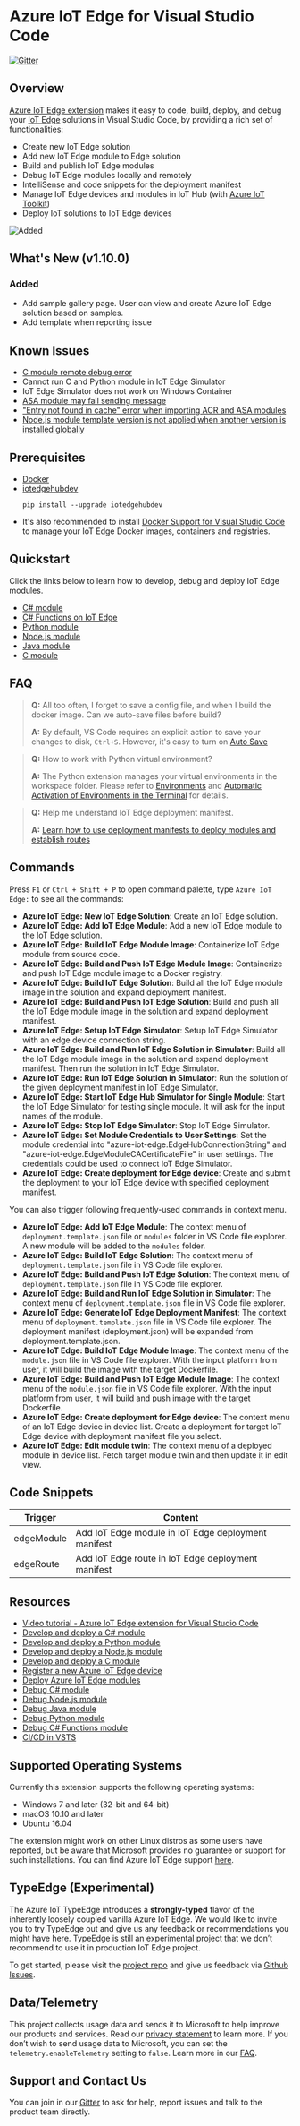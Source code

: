 # Azure IoT Edge for Visual Studio Code
[![Gitter](https://img.shields.io/badge/chat-on%20gitter-blue.svg)](https://gitter.im/Microsoft/vscode-azure-iot-edge)

## Overview
[Azure IoT Edge extension](https://marketplace.visualstudio.com/items?itemName=vsciot-vscode.azure-iot-edge) makes it easy to code, build, deploy, and debug your [IoT Edge](https://docs.microsoft.com/azure/iot-edge/how-iot-edge-works) solutions in Visual Studio Code, by providing a rich set of functionalities:

- Create new IoT Edge solution
- Add new IoT Edge module to Edge solution
- Build and publish IoT Edge modules
- Debug IoT Edge modules locally and remotely
- IntelliSense and code snippets for the deployment manifest
- Manage IoT Edge devices and modules in IoT Hub (with [Azure IoT Toolkit](https://marketplace.visualstudio.com/items?itemName=vsciot-vscode.azure-iot-toolkit))
- Deploy IoT solutions to IoT Edge devices


![Added](images/multipleplatform.gif)

## What's New (v1.10.0)
### Added
* Add sample gallery page. User can view and create Azure IoT Edge solution based on samples.
* Add template when reporting issue

## Known Issues
* [C module remote debug error](https://github.com/Microsoft/vscode-azure-iot-edge/issues/283)
* Cannot run C and Python module in IoT Edge Simulator
* IoT Edge Simulator does not work on Windows Container
* [ASA module may fail sending message](https://github.com/Microsoft/vscode-azure-iot-edge/issues/213)
* ["Entry not found in cache" error when importing ACR and ASA modules](https://github.com/Microsoft/vscode-azure-iot-edge/issues/161)
* [Node.js module template version is not applied when another version is installed globally](https://github.com/Microsoft/vscode-azure-iot-edge/issues/340)

## Prerequisites

- [Docker](https://www.docker.com/)
- [iotedgehubdev](https://pypi.org/project/iotedgehubdev/)
    ```
    pip install --upgrade iotedgehubdev
    ```
- It's also recommended to install [Docker Support for Visual Studio Code](https://marketplace.visualstudio.com/items?itemName=PeterJausovec.vscode-docker) to manage your IoT Edge Docker images, containers and registries. 

## Quickstart
Click the links below to learn how to develop, debug and deploy IoT Edge modules.

- [C# module](https://docs.microsoft.com/azure/iot-edge/tutorial-csharp-module)
- [C# Functions on IoT Edge](https://docs.microsoft.com/azure/iot-edge/tutorial-deploy-function)
- [Python module](https://docs.microsoft.com/azure/iot-edge/tutorial-python-module)
- [Node.js module](https://docs.microsoft.com/azure/iot-edge/tutorial-node-module)
- [Java module](https://docs.microsoft.com/azure/iot-edge/tutorial-java-module)
- [C module](https://docs.microsoft.com/azure/iot-edge/tutorial-c-module)

## FAQ

> **Q:** All too often, I forget to save a config file, and when I build the docker image. Can we auto-save files before build?
>
> **A:** By default, VS Code requires an explicit action to save your changes to disk, `Ctrl+S`. However, it's easy to turn on [Auto Save](https://code.visualstudio.com/docs/editor/codebasics#_save-auto-save)


> **Q:** How to work with Python virtual environment?
>
> **A:** The Python extension manages your virtual environments in the workspace folder. Please refer to [Environments](https://code.visualstudio.com/docs/languages/python#_environments) and [Automatic Activation of Environments in the Terminal](https://blogs.msdn.microsoft.com/pythonengineering/2018/10/09/python-in-visual-studio-code-september-2018-release/) for details.


> **Q:** Help me understand IoT Edge deployment manifest.
>
> **A:** [Learn how to use deployment manifests to deploy modules and establish routes](https://docs.microsoft.com/azure/iot-edge/module-composition)

## Commands

Press `F1` or `Ctrl + Shift + P` to open command palette, type `Azure IoT Edge:` to see all the commands:
- **Azure IoT Edge: New IoT Edge Solution**: Create an IoT Edge solution.
- **Azure IoT Edge: Add IoT Edge Module**: Add a new IoT Edge module to the IoT Edge solution.
- **Azure IoT Edge: Build IoT Edge Module Image**: Containerize IoT Edge module from source code. 
- **Azure IoT Edge: Build and Push IoT Edge Module Image**: Containerize and push IoT Edge module image to a Docker registry.
- **Azure IoT Edge: Build IoT Edge Solution**: Build all the IoT Edge module image in the solution and expand deployment manifest. 
- **Azure IoT Edge: Build and Push IoT Edge Solution**: Build and push all the IoT Edge module image in the solution and expand deployment manifest.
- **Azure IoT Edge: Setup IoT Edge Simulator**: Setup IoT Edge Simulator with an edge device connection string.
- **Azure IoT Edge: Build and Run IoT Edge Solution in Simulator**: Build all the IoT Edge module image in the solution and expand deployment manifest. Then run the solution in IoT Edge Simulator.
- **Azure IoT Edge: Run IoT Edge Solution in Simulator**: Run the solution of the given deployment manifest in IoT Edge Simulator.
- **Azure IoT Edge: Start IoT Edge Hub Simulator for Single Module**: Start the IoT Edge Simulator for testing single module. It will ask for the input names of the module.
- **Azure IoT Edge: Stop IoT Edge Simulator**: Stop IoT Edge Simulator.
- **Azure IoT Edge: Set Module Credentials to User Settings**: Set the module credential into "azure-iot-edge.EdgeHubConnectionString" and "azure-iot-edge.EdgeModuleCACertificateFile" in user settings. The credentials could be used to connect IoT Edge Simulator.
- **Azure IoT Edge: Create deployment for Edge device**: Create and submit the deployment to your IoT Edge device with specified deployment manifest. 

You can also trigger following frequently-used commands in context menu.
- **Azure IoT Edge: Add IoT Edge Module**: The context menu of `deployment.template.json` file or `modules` folder in VS Code file explorer. A new module will be added to the `modules` folder.
- **Azure IoT Edge: Build IoT Edge Solution**: The context menu of `deployment.template.json` file in VS Code file explorer.
- **Azure IoT Edge: Build and Push IoT Edge Solution**: The context menu of `deployment.template.json` file in VS Code file explorer.
- **Azure IoT Edge: Build and Run IoT Edge Solution in Simulator**: The context menu of `deployment.template.json` file in VS Code file explorer.
- **Azure IoT Edge: Generate IoT Edge Deployment Manifest**: The context menu of `deployment.template.json` file in VS Code file explorer. The deployment manifest (deployment.json) will be expanded from deployment.template.json.
- **Azure IoT Edge: Build IoT Edge Module Image**: The context menu of the `module.json` file in VS Code file explorer. With the input platform from user, it will build the image with the target Dockerfile.
- **Azure IoT Edge: Build and Push IoT Edge Module Image**: The context menu of the `module.json` file in VS Code file explorer. With the input platform from user, it will build and push image with the target Dockerfile.
- **Azure IoT Edge: Create deployment for Edge device**: The context menu of an IoT Edge device in device list. Create a deployment for target IoT Edge device with deployment manifest file you select.
- **Azure IoT Edge: Edit module twin**: The context menu of a deployed module in device list. Fetch target module twin and then update it in edit view. 

## Code Snippets

| Trigger | Content |
| ---- | ---- |
| edgeModule | Add IoT Edge module in IoT Edge deployment manifest |
| edgeRoute | Add IoT Edge route in IoT Edge deployment manifest |

## Resources
- [Video tutorial - Azure IoT Edge extension for Visual Studio Code](https://channel9.msdn.com/Shows/Internet-of-Things-Show/Azure-IoT-Edge-extension-for-Visual-Studio-Code)
- [Develop and deploy a C# module](https://docs.microsoft.com/azure/iot-edge/tutorial-csharp-module)
- [Develop and deploy a Python module](https://docs.microsoft.com/azure/iot-edge/tutorial-python-module)
- [Develop and deploy a Node.js module](https://docs.microsoft.com/azure/iot-edge/tutorial-node-module)
- [Develop and deploy a C module](https://docs.microsoft.com/azure/iot-edge/tutorial-c-module)
- [Register a new Azure IoT Edge device](https://docs.microsoft.com/en-us/azure/iot-edge/how-to-register-device-vscode)
- [Deploy Azure IoT Edge modules](https://docs.microsoft.com/azure/iot-edge/how-to-deploy-modules-vscode)
- [Debug C# module](https://docs.microsoft.com/azure/iot-edge/how-to-develop-csharp-module)
- [Debug Node.js module](https://docs.microsoft.com/azure/iot-edge/how-to-develop-node-module)
- [Debug Java module](https://docs.microsoft.com/azure/iot-edge/how-to-develop-java-module)
- [Debug Python module](https://docs.microsoft.com/azure/iot-edge/how-to-develop-python-module)
- [Debug C# Functions module](https://docs.microsoft.com/azure/iot-edge/how-to-develop-csharp-function)
- [CI/CD in VSTS](https://docs.microsoft.com/azure/iot-edge/how-to-ci-cd)

## Supported Operating Systems
Currently this extension supports the following operating systems:
- Windows 7 and later (32-bit and 64-bit)
- macOS 10.10 and later
- Ubuntu 16.04

The extension might work on other Linux distros as some users have reported, but be aware that Microsoft provides no guarantee or support for such installations.
You can find Azure IoT Edge support [here](https://docs.microsoft.com/azure/iot-edge/support).

## TypeEdge (Experimental)
The Azure IoT TypeEdge introduces a **strongly-typed** flavor of the inherently loosely coupled vanilla Azure IoT Edge. We would like to invite you to try TypeEdge out and give us any feedback or recommendations you might have here. TypeEdge is still an experimental project that we don’t recommend to use it in production IoT Edge project.

To get started, please visit the [project repo](https://aka.ms/typeedge) and give us feedback via [Github Issues](https://github.com/Azure/TypeEdge/issues).

## Data/Telemetry
This project collects usage data and sends it to Microsoft to help improve our products and services. Read our [privacy statement](http://go.microsoft.com/fwlink/?LinkId=521839) to learn more. 
If you don’t wish to send usage data to Microsoft, you can set the `telemetry.enableTelemetry` setting to `false`. Learn more in our [FAQ](https://code.visualstudio.com/docs/supporting/faq#_how-to-disable-telemetry-reporting).

## Support and Contact Us
You can join in our [Gitter](https://gitter.im/Microsoft/vscode-azure-iot-edge) to ask for help, report issues and talk to the product team directly.
